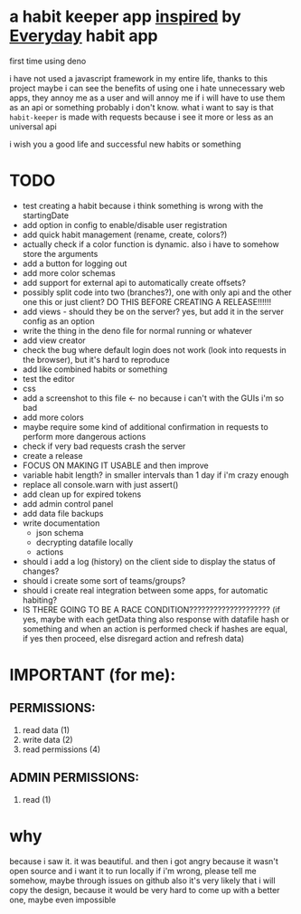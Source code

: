 # a habit keeper app [inspired](#why) by [Everyday](https://everyday.app) habit app

first time using deno

i have not used a javascript framework in my entire life, thanks to this project maybe i can see the benefits of using one
i hate unnecessary web apps, they annoy me as a user and will annoy me if i will have to use them as an api or something probably i don't know. what i want to say is that `habit-keeper` is made with requests because i see it more or less as an universal api

i wish you a good life and successful new habits or something

# TODO
- test creating a habit because i think something is wrong with the startingDate
- add option in config to enable/disable user registration
- add quick habit management (rename, create, colors?)
- actually check if a color function is dynamic. also i have to somehow store the arguments
- add a button for logging out
- add more color schemas
- add support for external api to automatically create offsets?
- possibly split code into two (branches?), one with only api and the other one this or just client? DO THIS BEFORE CREATING A RELEASE!!!!!!
- add views - should they be on the server? yes, but add it in the server config as an option
- write the thing in the deno file for normal running or whatever
- add view creator
- check the bug where default login does not work (look into requests in the browser), but it's hard to reproduce
- add like combined habits or something
- test the editor
- css
- add a screenshot to this file <- no because i can't with the GUIs i'm so bad
- add more colors
- maybe require some kind of additional confirmation in requests to perform more dangerous actions
- check if very bad requests crash the server
- create a release
- FOCUS ON MAKING IT USABLE and then improve
- variable habit length? in smaller intervals than 1 day if i'm crazy enough
- replace all console.warn with just assert()
- add clean up for expired tokens
- add admin control panel
- add data file backups
- write documentation
    - json schema
    - decrypting datafile locally
    - actions
- should i add a log (history) on the client side to display the status of changes?
- should i create some sort of teams/groups?
- should i create real integration between some apps, for automatic habiting?
- IS THERE GOING TO BE A RACE CONDITION???????????????????? (if yes, maybe with each getData thing also response with datafile hash or something and when an action is performed check if hashes are equal, if yes then proceed, else disregard action and refresh data)

# IMPORTANT (for me):
## PERMISSIONS:
1. read data (1)
2. write data (2)
3. read permissions (4)

## ADMIN PERMISSIONS:
1. read (1)

# why
because i saw it. it was beautiful. and then i got angry because it wasn't open source and i want it to run locally
if i'm wrong, please tell me somehow, maybe through issues on github
also it's very likely that i will copy the design, because it would be very hard to come up with a better one, maybe even impossible
